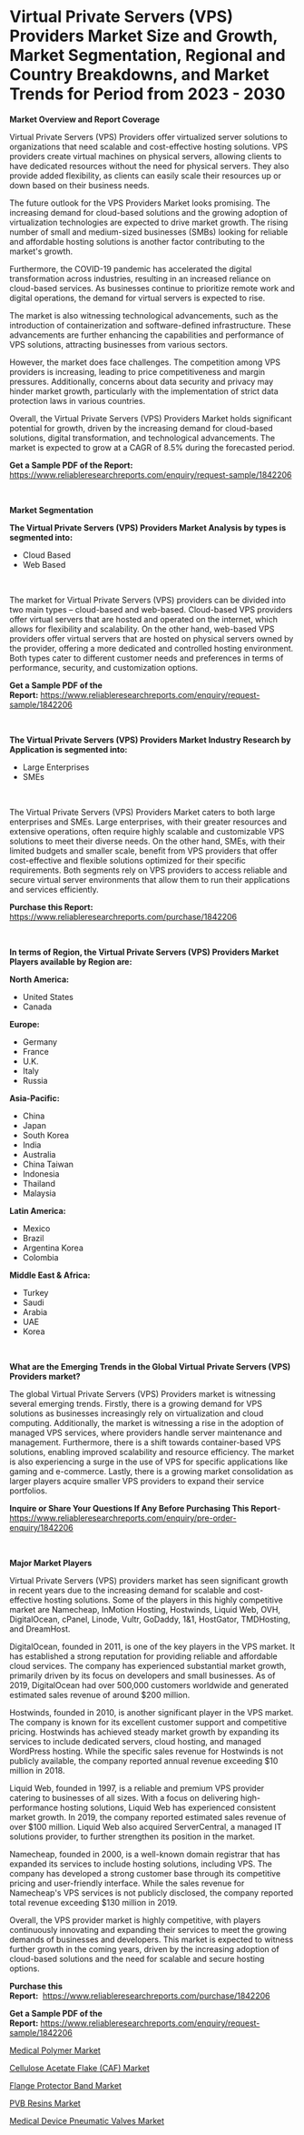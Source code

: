 <p><h1>Virtual Private Servers (VPS) Providers Market Size and Growth, Market Segmentation, Regional and Country Breakdowns, and Market Trends for Period from 2023 -  2030</h1></p><p><strong>Market Overview and Report Coverage</strong></p>
<p><p>Virtual Private Servers (VPS) Providers offer virtualized server solutions to organizations that need scalable and cost-effective hosting solutions. VPS providers create virtual machines on physical servers, allowing clients to have dedicated resources without the need for physical servers. They also provide added flexibility, as clients can easily scale their resources up or down based on their business needs.</p><p>The future outlook for the VPS Providers Market looks promising. The increasing demand for cloud-based solutions and the growing adoption of virtualization technologies are expected to drive market growth. The rising number of small and medium-sized businesses (SMBs) looking for reliable and affordable hosting solutions is another factor contributing to the market's growth.</p><p>Furthermore, the COVID-19 pandemic has accelerated the digital transformation across industries, resulting in an increased reliance on cloud-based services. As businesses continue to prioritize remote work and digital operations, the demand for virtual servers is expected to rise.</p><p>The market is also witnessing technological advancements, such as the introduction of containerization and software-defined infrastructure. These advancements are further enhancing the capabilities and performance of VPS solutions, attracting businesses from various sectors.</p><p>However, the market does face challenges. The competition among VPS providers is increasing, leading to price competitiveness and margin pressures. Additionally, concerns about data security and privacy may hinder market growth, particularly with the implementation of strict data protection laws in various countries.</p><p>Overall, the Virtual Private Servers (VPS) Providers Market holds significant potential for growth, driven by the increasing demand for cloud-based solutions, digital transformation, and technological advancements. The market is expected to grow at a CAGR of 8.5% during the forecasted period.</p></p>
<p><strong>Get a Sample PDF of the Report:</strong> <a href="https://www.reliableresearchreports.com/enquiry/request-sample/1842206">https://www.reliableresearchreports.com/enquiry/request-sample/1842206</a></p>
<p>&nbsp;</p>
<p><strong>Market Segmentation</strong></p>
<p><strong>The Virtual Private Servers (VPS) Providers Market Analysis by types is segmented into:</strong></p>
<p><ul><li>Cloud Based</li><li>Web Based</li></ul></p>
<p>&nbsp;</p>
<p><p>The market for Virtual Private Servers (VPS) providers can be divided into two main types – cloud-based and web-based. Cloud-based VPS providers offer virtual servers that are hosted and operated on the internet, which allows for flexibility and scalability. On the other hand, web-based VPS providers offer virtual servers that are hosted on physical servers owned by the provider, offering a more dedicated and controlled hosting environment. Both types cater to different customer needs and preferences in terms of performance, security, and customization options.</p></p>
<p><strong>Get a Sample PDF of the Report:</strong>&nbsp;<a href="https://www.reliableresearchreports.com/enquiry/request-sample/1842206">https://www.reliableresearchreports.com/enquiry/request-sample/1842206</a></p>
<p>&nbsp;</p>
<p><strong>The Virtual Private Servers (VPS) Providers Market Industry Research by Application is segmented into:</strong></p>
<p><ul><li>Large Enterprises</li><li>SMEs</li></ul></p>
<p>&nbsp;</p>
<p><p>The Virtual Private Servers (VPS) Providers Market caters to both large enterprises and SMEs. Large enterprises, with their greater resources and extensive operations, often require highly scalable and customizable VPS solutions to meet their diverse needs. On the other hand, SMEs, with their limited budgets and smaller scale, benefit from VPS providers that offer cost-effective and flexible solutions optimized for their specific requirements. Both segments rely on VPS providers to access reliable and secure virtual server environments that allow them to run their applications and services efficiently.</p></p>
<p><strong>Purchase this Report:</strong>&nbsp; <a href="https://www.reliableresearchreports.com/purchase/1842206">https://www.reliableresearchreports.com/purchase/1842206</a></p>
<p>&nbsp;</p>
<p><strong>In terms of Region, the Virtual Private Servers (VPS) Providers Market Players available by Region are:</strong></p>
<p>
    <p> <strong> North America: </strong>
        <ul>
            <li>United States</li>
            <li>Canada</li>
        </ul>
        </p> 
    <p> <strong> Europe: </strong>
        <ul>
            <li>Germany</li>
            <li>France</li>
            <li>U.K.</li>
            <li>Italy</li>
            <li>Russia</li>
        </ul>
        </p> 
    <p> <strong> Asia-Pacific: </strong>
        <ul>
            <li>China</li>
            <li>Japan</li>
            <li>South Korea</li>
            <li>India</li>
            <li>Australia</li>
            <li>China Taiwan</li>
            <li>Indonesia</li>
            <li>Thailand</li>
            <li>Malaysia</li>
        </ul>
        </p> 
    <p> <strong> Latin America: </strong>
        <ul>
            <li>Mexico</li>
            <li>Brazil</li>
            <li>Argentina Korea</li>
            <li>Colombia</li>
        </ul>
        </p> 
    <p> <strong> Middle East & Africa: </strong>
        <ul>
            <li>Turkey</li>
            <li>Saudi</li>
            <li>Arabia</li>
            <li>UAE</li>
            <li>Korea</li>
        </ul>
    </p>
    </p>
<p>&nbsp;</p>
<p><strong>What are the Emerging Trends in the Global Virtual Private Servers (VPS) Providers market?</strong></p>
<p><p>The global Virtual Private Servers (VPS) Providers market is witnessing several emerging trends. Firstly, there is a growing demand for VPS solutions as businesses increasingly rely on virtualization and cloud computing. Additionally, the market is witnessing a rise in the adoption of managed VPS services, where providers handle server maintenance and management. Furthermore, there is a shift towards container-based VPS solutions, enabling improved scalability and resource efficiency. The market is also experiencing a surge in the use of VPS for specific applications like gaming and e-commerce. Lastly, there is a growing market consolidation as larger players acquire smaller VPS providers to expand their service portfolios.</p></p>
<p><strong>Inquire or Share Your Questions If Any Before Purchasing This Report</strong>- <a href="https://www.reliableresearchreports.com/enquiry/pre-order-enquiry/1842206">https://www.reliableresearchreports.com/enquiry/pre-order-enquiry/1842206</a></p>
<p>&nbsp;</p>
<p><strong>Major Market Players</strong></p>
<p><p>Virtual Private Servers (VPS) providers market has seen significant growth in recent years due to the increasing demand for scalable and cost-effective hosting solutions. Some of the players in this highly competitive market are Namecheap, InMotion Hosting, Hostwinds, Liquid Web, OVH, DigitalOcean, cPanel, Linode, Vultr, GoDaddy, 1&1, HostGator, TMDHosting, and DreamHost.</p><p>DigitalOcean, founded in 2011, is one of the key players in the VPS market. It has established a strong reputation for providing reliable and affordable cloud services. The company has experienced substantial market growth, primarily driven by its focus on developers and small businesses. As of 2019, DigitalOcean had over 500,000 customers worldwide and generated estimated sales revenue of around $200 million.</p><p>Hostwinds, founded in 2010, is another significant player in the VPS market. The company is known for its excellent customer support and competitive pricing. Hostwinds has achieved steady market growth by expanding its services to include dedicated servers, cloud hosting, and managed WordPress hosting. While the specific sales revenue for Hostwinds is not publicly available, the company reported annual revenue exceeding $10 million in 2018.</p><p>Liquid Web, founded in 1997, is a reliable and premium VPS provider catering to businesses of all sizes. With a focus on delivering high-performance hosting solutions, Liquid Web has experienced consistent market growth. In 2019, the company reported estimated sales revenue of over $100 million. Liquid Web also acquired ServerCentral, a managed IT solutions provider, to further strengthen its position in the market.</p><p>Namecheap, founded in 2000, is a well-known domain registrar that has expanded its services to include hosting solutions, including VPS. The company has developed a strong customer base through its competitive pricing and user-friendly interface. While the sales revenue for Namecheap's VPS services is not publicly disclosed, the company reported total revenue exceeding $130 million in 2019.</p><p>Overall, the VPS provider market is highly competitive, with players continuously innovating and expanding their services to meet the growing demands of businesses and developers. This market is expected to witness further growth in the coming years, driven by the increasing adoption of cloud-based solutions and the need for scalable and secure hosting options.</p></p>
<p><strong>Purchase this Report:</strong>&nbsp;&nbsp;<a href="https://www.reliableresearchreports.com/purchase/1842206">https://www.reliableresearchreports.com/purchase/1842206</a></p>
<p></p>
<p><strong>Get a Sample PDF of the Report:</strong>&nbsp;<a href="https://www.reliableresearchreports.com/enquiry/request-sample/1842206">https://www.reliableresearchreports.com/enquiry/request-sample/1842206</a></p>
<p><p><a href="https://www.linkedin.com/pulse/medical-polymer-market-research-report-provides-thorough/">Medical Polymer Market</a></p><p><a href="https://www.linkedin.com/pulse/cellulose-acetate-flake-caf-market-insights-players-forecast/">Cellulose Acetate Flake (CAF) Market</a></p><p><a href="https://medium.com/@soap.equip.win/flange-protector-band-market-share-evolution-and-market-growth-trends-2023-2030-c0ba5dc44402">Flange Protector Band Market</a></p><p><a href="https://www.linkedin.com/pulse/decoding-pvb-resins-market-deep-dive-latest-trends-segmentation/">PVB Resins Market</a></p><p><a href="https://medium.com/@noise.asset.organ/medical-device-pneumatic-valves-market-competitive-analysis-market-trends-and-forecast-to-2030-f8cd4dda5d34">Medical Device Pneumatic Valves Market</a></p></p>